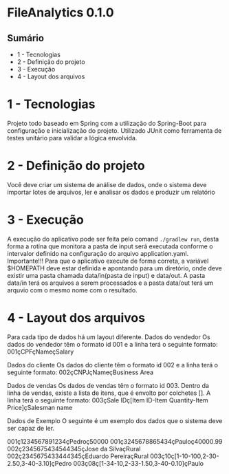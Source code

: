 # FileAnalytics 0.1.0

## Sumário

<!-- TOC depthFrom:1 depthTo:2 orderedList:false withLinks:false anchorMode:gitlab.com -->
- 1 - Tecnologias
- 2 - Definição do projeto
- 3 - Execução
- 4 - Layout dos arquivos
<!-- /TOC -->

# 1 - Tecnologias
Projeto todo baseado em Spring com a utilização do Spring-Boot para configuração e inicialização do projeto.
Utilizado JUnit como ferramenta de testes unitário para validar a lógica envolvida.

# 2 - Definição do projeto
Você deve criar um sistema de análise de dados, onde o sistema deve importar lotes de arquivos, ler e analisar os dados e produzir um relatório

# 3 - Execução
A execução do aplicativo pode ser feita pelo comand `./gradlew run`, desta forma a rotina que monitora a pasta de input será executada conforme o intervalor definido na configuração do arquivo application.yaml.
Importante!!! Para que o aplicativo execute de forma correta, a variável $HOMEPATH deve estar definida e apontando para um diretório, onde deve existir uma pasta chamada data/in(pasta de input) e data/out. A pasta data/in terá os arquivos a serem processados e a pasta data/out terá um arquvio com o mesmo nome com o resultado.

# 4 - Layout dos arquivos
Para cada tipo de dados há um layout diferente.
Dados do vendedor
Os dados do vendedor têm o formato id 001 e a linha terá o seguinte formato: 001çCPFçNameçSalary

Dados do cliente
Os dados do cliente têm o formato id 002 e a linha terá o seguinte formato: 002çCNPJçNameçBusiness Area

Dados de vendas
Os dados de vendas têm o formato id 003. Dentro da linha de vendas, existe a lista de itens, que é envolto por colchetes []. A linha terá o seguinte formato: 003çSale IDç[Item ID-Item Quantity-Item Price]çSalesman name

Dados de Exemplo
O seguinte é um exemplo dos dados que o sistema deve ser capaz de ler.

001ç1234567891234çPedroç50000
001ç3245678865434çPauloç40000.99
002ç2345675434544345çJose da SilvaçRural
002ç2345675433444345çEduardo PereiraçRural
003ç10ç[1-10-100,2-30-2.50,3-40-3.10]çPedro
003ç08ç[1-34-10,2-33-1.50,3-40-0.10]çPaulo